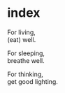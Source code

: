# index

For living,  
(eat) well.

For sleeping,  
breathe well.

For thinking,  
get good lighting.
